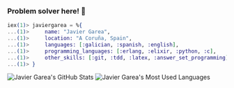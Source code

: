 ### Problem solver here! :love_you_gesture:
```Elixir
iex(1)> javiergarea = %{
...(1)>		name: "Javier Garea",
...(1)>		location: "A Coruña, Spain",
...(1)>		languages: [:galician, :spanish, :english],
...(1)>		programming_languages: [:erlang, :elixir, :python, :c],
...(1)>		other_skills: [:git, :tdd, :latex, :answer_set_programming]
...(1)> }
```

<p float="middle">
	<img src="https://github-readme-stats.vercel.app/api?username=javiergarea&show_icons=true&icon_color=805AD5&text_color=718096&bg_color=ffffff00&include_all_commits=true&count_private=true&hide_border=true" alt="Javier Garea's GitHub Stats" />
	<img src="https://github-readme-stats.vercel.app/api/top-langs/?username=javiergarea&layout=compact&hide=html,jupyter%20notebook&icon_color=805AD5&text_color=718096&bg_color=ffffff00&hide_border=true" alt="Javier Garea's Most Used Languages" />
</p>
